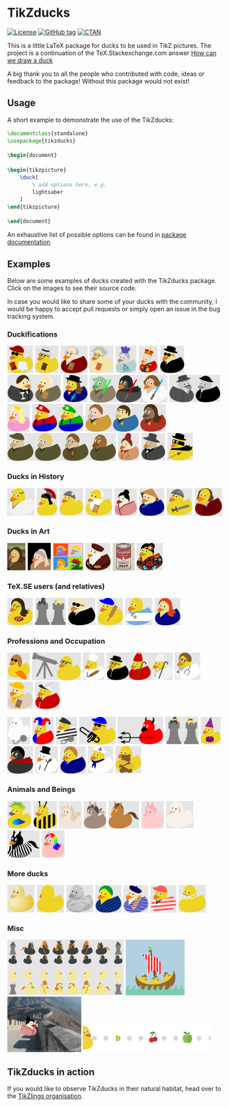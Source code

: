 # TikZducks

[![License](https://img.shields.io/github/license/samcarter/tikzducks.svg?color=blue)](https://www.latex-project.org/lppl.txt)
[![GitHub tag](https://img.shields.io/github/tag/samcarter/tikzducks.svg?label=current%20version&color=blue)](https://github.com/samcarter/tikzducks/releases/latest)
[![CTAN](https://img.shields.io/ctan/v/tikzducks.svg?color=blue)](https://ctan.org/pkg/tikzducks)

This is a little LaTeX package for ducks to be used in TikZ pictures. The project is a continuation of the TeX.Stackexchange.com answer [How can we draw a duck](https://tex.stackexchange.com/a/347458/36296)

A big thank you to all the people who contributed with code, ideas or feedback to the package! Without this package would not exist!

## Usage

A short example to demonstrate the use of the TikZducks:

```latex
\documentclass{standalone}
\usepackage{tikzducks}

\begin{document}
	
\begin{tikzpicture}
	\duck[
		% add options here, e.g.
		lightsaber
	]
\end{tikzpicture}	
	
\end{document}
```

An exhaustive list of possible options can be found in [package documentation](https://github.com/samcarter/tikzducks/blob/main/DOCUMENTATION.pdf)

## Examples

Below are some examples of ducks created with the TikZducks package. Click on the images to see their source code.

In case you would like to share some of your ducks with the community, I would be happy to accept pull requests or simply open an issue in the bug tracking system.

<!--
<a href="./examples/.tex"><img src="./examples/.svg" alt=" Duck" height="64"></a>
-->

### Duckifications

<a href="./examples/Arthur.tex"><img src="./examples/Arthur.svg" alt="Arthur Quack" title="Arthur Quack" height="64"></a>
<a href="./examples/Hilbert.tex"><img src="./examples/Hilbert.svg" alt="Hilbert Duck" title="Hilbert Duck" height="64"></a>
<a href="./examples/Knuth.tex"><img src="./examples/Knuth.svg" alt="Duck E. Knuth" title="Duck E. Knuth" height="64"></a>
<a href="./examples/PaulinoVanDuck.tex"><img src="./examples/PaulinoVanDuck.svg" alt="Prof. Paulino van Duck" title="Prof. Paulino van Duck" height="64"></a>
<a href="./examples/QueenDuck.tex"><img src="./examples/QueenDuck.svg" alt="Queen Duck" title="Queen duck" height="64"></a>
<a href="./examples/KingQuackIII.tex"><img src="./examples/KingQuackIII.svg" alt="King Quack III" title="King Quack III" height="64"></a>
<a href="./examples/DuckInBlack.tex"><img src="./examples/DuckInBlack.svg" alt="Duck in Black" title="Duck in Black" height="64"></a>
<a href="./examples/JamesDuck.tex"><img src="./examples/JamesDuck.svg" alt="JamesDuck and Q(ack)" title="James Duck and Q(ack)" height="64"></a>
<a href="./examples/MaryDuckings.tex"><img src="./examples/MaryDuckings.svg" alt="Mary Duckings" title="Mary Duckings" height="64"></a>
<a href="./examples/MayTheQuackBeWithYou.tex"><img src="./examples/MayTheQuackBeWithYou.svg" alt="May the Quack be with you" title="May the Quack be with you" height="64"></a>
<a href="./examples/Peppone.tex"><img src="./examples/Peppone.svg" alt="Peppone" title="Peppone" height="64"></a>
<a href="./examples/PrincessDuck.tex"><img src="./examples/PrincessDuck.svg" alt="Princess Duck" title="Princess Duck" height="64"></a>
<a href="./examples/SuperDuckBrothers.tex"><img src="./examples/SuperDuckBrothers.svg" alt="Super Duck Brothers" title="Super Duck Brothers" height="64"></a>
<a href="./examples/QuackLongAndProsper.tex"><img src="./examples/QuackLongAndProsper.svg" alt="Quack long and prosper" title="Quack long and prosper" height="64"></a>
<a href="./examples/StarDucks.tex"><img src="./examples/StarDucks.svg" alt="Star Ducks" title="Star Ducks" height="64"></a>
<a href="./examples/DuckWho.tex"><img src="./examples/DuckWho.svg" alt="Duck Who" title="Duck Who" height="64"></a>
<a href="./examples/Phantom.tex"><img src="./examples/Phantom.svg" alt="Phantom of the examples" title="Phantom of the examples" height="64"></a>
<a href="./examples/Zorro.tex"><img src="./examples/Zorro.svg" alt="Zorro" title="Zorro" height="64"></a>

### Ducks in History

<a href="./examples/Ceasar.tex"><img src="./examples/Ceasar.svg" alt="Gajus Quackus Ceasar" title="Gajus Quackus Ceasar" height="64"></a>
<a href="./examples/RomanDuck.tex"><img src="./examples/RomanDuck.svg" alt="Roman Duck" title="Roman Duck" height="64"></a>
<a href="./examples/Viking.tex"><img src="./examples/Viking.svg" alt="Viking Duck" title="Viking Duck" height="64"></a>
<a href="./examples/Pythagoras.tex"><img src="./examples/Pythagoras.svg" alt="Pythagoras" title="Pythagoras" height="64"></a>
<a href="./examples/Geisha.tex"><img src="./examples/Geisha.svg" alt="Geisha Duck" title="Geisha Duck" height="64"></a>
<a href="./examples/Vietnam.tex"><img src="./examples/Vietnam.svg" alt="Vietnam Duck" title="Vietnam Duck" height="64"></a>
<a href="./examples/Knight.tex"><img src="./examples/Knight.svg" alt="Knight Duck" title="Knight Duck" height="64"></a>
<a href="./examples/Shakespeare.tex"><img src="./examples/Shakespeare.svg" alt="Shakespeare Duck" title="Shakespeare Duck" height="64"></a>

### Ducks in Art

<a href="./examples/MonaDuck.tex"><img src="./examples/MonaDuck.svg" alt="Mona Duck" title="Mona Duck" height="64"></a>
<a href="./examples/GirlWithPearlEarring.tex"><img src="./examples/GirlWithPearlEarring.svg" alt="Duck with pearl earring" title="Duck with pearl earring" height="64"></a>
<a href="./examples/PopArt.tex"><img src="./examples/PopArt.svg" alt="Pop ArtArt" title="Pop Art" height="64"></a>
<a href="./examples/Leonardo.tex"><img src="./examples/Leonardo.svg" alt="Duck da Vinci" title="Duck da Vinci" height="64"></a>
<a href="./examples/Soup.tex"><img src="./examples/Soup.svg" alt="Duck Soup" title="Douck Soup" height="64"></a>
<a href="./examples/Frida.tex"><img src="./examples/Frida.svg" alt="Frida Quacko" title="Frida Quacko" height="64"></a>

### TeX.SE users (and relatives)

<a href="./examples/CarLaTeX.tex"><img src="./examples/CarLaTeX.svg" alt="CarLaTeX" title="CarLaTeX" height="64"></a>
<a href="./examples/Ulrike.tex"><img src="./examples/Ulrike.svg" alt="Ulrike Fischer" title="Ulrike Fischer" height="64"></a>
<a href="./examples/Gert.tex"><img src="./examples/Gert.svg" alt="Gert Fischer" title="Gert Fischer" height="64"></a>
<a href="./examples/Paulo.tex"><img src="./examples/Paulo.svg" alt="Paulo" title="Paulo" height="64"></a>
<a href="./examples/Manooooh.tex"><img src="./examples/Manooooh.svg" alt="Manooooh" title="Manooooh" height="64"></a>
<a href="./examples/Samcarter.tex"><img src="./examples/Samcarter.svg" alt="samcarter" title="samcarter" height="64"></a>

### Professions and Occupation

<a href="./examples/AirDuck.tex"><img src="./examples/AirDuck.svg" alt="AirDuck" title="AirDuck" height="64"></a>
<a href="./examples/AstroDuck.tex"><img src="./examples/AstroDuck.svg" alt="Astro Duck" title="Astro Duck" height="64"></a>
<a href="./examples/Chef.tex"><img src="./examples/Chef.svg" alt="Chef Duck" title="Chef Duck" height="64"></a>
<a href="./examples/ClergyDucks.tex"><img src="./examples/ClergyDucks.svg" alt="Clergy Ducks" title="Clergy Ducks" height="64"></a>
<a href="./examples/DuckMD.tex"><img src="./examples/DuckMD.svg" alt="Duck, MD" title="Duck, MD" height="64"></a>
<a href="./examples/DuckScout.tex"><img src="./examples/DuckScout.svg" alt="Duck Scout" title="Duck Scout" height="64"></a>
<a href="./examples/QueensSwanUpper.tex"><img src="./examples/QueensSwanUpper.svg" title="Queens Swan Upper" alt="Queens Swan Upper" height="64"></a>
<!--<a href="./examples/Surfer.svg"><img src="./examples/Surfer.svg" alt="Surfer Duck" title="Surfer Duck" height="64"></a>-->
<a href="./examples/Ghost.tex"><img src="./examples/Ghost.svg" alt="Ghost  Duck" title="Ghost  Duck" height="64"></a>
<a href="./examples/Harlequin.tex"><img src="./examples/Harlequin.svg" alt="Harlequin Duck" title="Harlequin Duck" height="64"></a>
<a href="./examples/Jailbird.tex"><img src="./examples/Jailbird.svg" alt="Jail Bird" title="Jail Bird" height="64"></a>
<a href="./examples/Chainsaw.tex"><img src="./examples/Chainsaw.svg" alt="Chainsaw Duck" title="Chainsaw Duck" height="64"></a>
<a href="./examples/Devil.tex"><img src="./examples/Devil.svg" alt="Devil Duck" title="Devil Duck" height="64"></a>
<a href="./examples/Ninja.tex"><img src="./examples/Ninja.svg" alt="Ninja Ducks" title="Ninja Ducks" height="64"></a>
<a href="./examples/PartyDuck.tex"><img src="./examples/PartyDuck.svg" alt="Party Duck" title="Party Duck" height="64"></a>
<a href="./examples/Vampire.tex"><img src="./examples/Vampire.svg" alt="Vampire Duck" title="Vampire Duck" height="64"></a>
<a href="./examples/Snowduck.tex"><img src="./examples/Snowduck.svg" alt="Snowduck" title="Snowduck" height="64"></a>
<a href="./examples/OfficeDuck.tex"><img src="./examples/OfficeDuck.svg" alt="Office Duck" title="Office Duck" height="64"></a>
<a href="./examples/SailorDuck.tex"><img src="./examples/SailorDuck.svg" alt="Sailor Duck" title="Sailor Duck" height="64"></a>
<a href="./examples/DuckHug.tex"><img src="./examples/DuckHug.svg" alt="Duck Hug" title="Duck Hug" height="64"></a>

### Animals and Beings

<a href="./examples/AraraDuck.tex"><img src="./examples/AraraDuck.svg" alt="Arara Duck" title="Arara Duck" height="64"></a>
<a href="./examples/BeeDuck.tex"><img src="./examples/BeeDuck.svg" alt="Bee Duck" title="Bee Duck" height="64"></a>
<a href="./examples/Bunny.tex"><img src="./examples/Bunny.svg" alt="Bunny Duck" title="Bunny Duck" height="64"></a>
<a href="./examples/Donkey.tex"><img src="./examples/Donkey.svg" alt="Donkey Duck" title="Donkey Duck" height="64"></a>
<a href="./examples/Horse.tex"><img src="./examples/Horse.svg" alt="Horse Duck" title="Horse Duck" height="64"></a>
<a href="./examples/Pig.tex"><img src="./examples/Pig.svg" alt="Pig Duck" title="Pig Duck" height="64"></a>
<a href="./examples/Sheep.tex"><img src="./examples/Sheep.svg" alt="Sheep Duck" title="Sheep Duck" height="64"></a>
<a href="./examples/Zebra2.tex"><img src="./examples/Zebra2.svg" alt="Zebra Duck" title="Zebra Duck" height="64"></a>
<a href="./examples/Unicorn.tex"><img src="./examples/Unicorn.svg" alt="Unicorn Duck" title="Unicorn Duck" height="64"></a>

### More ducks

<a href="./examples/3Dduck.tex"><img src="./examples/3Dduck.svg" alt="3D Duck" title="3D Duck" height="64"></a>
<a href="./examples/Back.tex"><img src="./examples/Back.svg" alt="Backside" title="Backside" height="64"></a>
<a href="./examples/Churyumov-Gerasimenko.tex"><img src="./examples/Churyumov-Gerasimenko.svg" alt="67P/Churyumov–Gerasimenko" title="67P/Churyumov–Gerasimenko" height="64"></a>
<a href="./examples/Brazil.tex"><img src="./examples/Brazil.svg" alt="Brazil Duck" title="Brazil Duck" height="64"></a>
<a href="./examples/FrenchDuck.tex"><img src="./examples/FrenchDuck.svg" alt="French Duck" title="French Duck" height="64"></a>
<a href="./examples/YankeeDuck.tex"><img src="./examples/YankeeDuck.svg" alt="Yankee Duck" title="Yankee Duck" height="64"></a>
<a href="./examples/Facemask.tex"><img src="./examples/Facemask.svg" alt="Face Mask Duck" title="Face Mask Duck" height="64"></a>

### Misc

<a href="./examples/Chess.tex"><img src="./examples/Chess.svg" alt="Chess" title="Chess" height="128"></a>
<a href="./examples/Vikings.tex"><img src="./examples/Vikings.svg" alt="Vikings" title="Vikings" height="128"></a>
<a href="./examples/GreatWall.tex"><img src="./examples/GreatWall.svg" alt="Great Wall" title="Great Wall" height="128"></a>
<a href="./examples/Pacduck.tex"><img src="./examples/Pacduck.gif" alt="Pacduck" title="Pacduck" height="64"></a> 

## TikZducks in action

If you would like to observe TikZducks in their natural habitat, head over to the [TikZlings organisation](https://github.com/TikZlings/).
